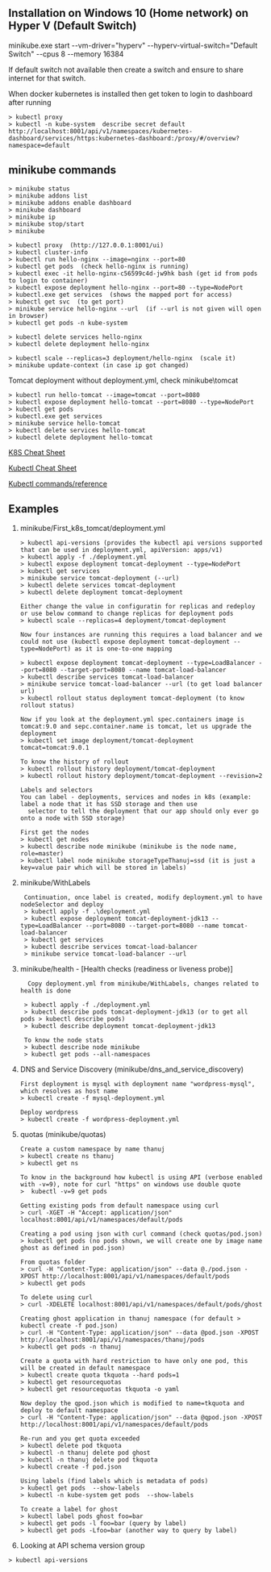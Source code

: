 Installation on Windows 10 (Home network) on Hyper V (Default Switch)
----------------------------------------------------------------------
minikube.exe start --vm-driver="hyperv" --hyperv-virtual-switch="Default Switch" --cpus 8 --memory 16384

If default switch not available then create a switch and ensure to share
internet for that switch.

When docker kubernetes is installed then get token to login to dashboard after running

```
> kubectl proxy
> kubectl -n kube-system  describe secret default
http://localhost:8001/api/v1/namespaces/kubernetes-dashboard/services/https:kubernetes-dashboard:/proxy/#/overview?namespace=default
 ```

minikube commands
--------------------------

 ```
> minikube status
> minikube addons list
> minikube addons enable dashboard
> minikube dashboard
> minikube ip
> minikube stop/start
> minikube 

> kubectl proxy  (http://127.0.0.1:8001/ui)
> kubectl cluster-info
> kubectl run hello-nginx --image=nginx --port=80
> kubectl get pods  (check hello-nginx is running)
> kubectl exec -it hello-nginx-c56599c4d-jw9hk bash (get id from pods to login to container)
> kubectl expose deployment hello-nginx --port=80 --type=NodePort
> kubectl.exe get services  (shows the mapped port for access)
> kubectl get svc  (to get port)
> minikube service hello-nginx --url  (if --url is not given will open in browser)
> kubectl get pods -n kube-system

> kubectl delete services hello-nginx
> kubectl delete deployment hello-nginx

> kubectl scale --replicas=3 deployment/hello-nginx  (scale it)
> minikube update-context (in case ip got changed)
 ```
 
 Tomcat deployment without deployment.yml, check minikube\tomcat
  ```
  > kubectl run hello-tomcat --image=tomcat --port=8080
  > kubectl expose deployment hello-tomcat --port=8080 --type=NodePort
  > kubectl get pods
  > kubectl.exe get services
  > minikube service hello-tomcat
  > kubectl delete services hello-tomcat
  > kubectl delete deployment hello-tomcat
  ```
[K8S Cheat Sheet](https://design.jboss.org/redhatdeveloper/marketing/kubernetes_cheatsheet/cheatsheet/cheat_sheet/images/kubernetes_cheat_sheet_r1v1.pdf)

[Kubectl Cheat Sheet](https://kubernetes.io/docs/reference/kubectl/cheatsheet/)

[Kubectl commands/reference](https://kubernetes.io/docs/reference/generated/kubectl/kubectl-commands)

Examples
-------------------
1. minikube/First_k8s_tomcat/deployment.yml

      ```
      > kubectl api-versions (provides the kubectl api versions supported that can be used in deployment.yml, apiVersion: apps/v1)
      > kubectl apply -f ./deployment.yml
      > kubectl expose deployment tomcat-deployment --type=NodePort
      > kubectl get services
      > minikube service tomcat-deployment (--url)
      > kubectl delete services tomcat-deployment
      > kubectl delete deployment tomcat-deployment
      
    Either change the value in configuratin for replicas and redeploy or use below command to change replicas for deployment pods
      > kubectl scale --replicas=4 deployment/tomcat-deployment
   
     Now four instances are running this requires a load balancer and we could not use (kubectl expose deployment tomcat-deployment --type=NodePort) as it is one-to-one mapping
   
      > kubectl expose deployment tomcat-deployment --type=LoadBalancer --port=8080 --target-port=8080 --name tomcat-load-balancer
      > kubectl describe services tomcat-load-balancer
      > minikube service tomcat-load-balancer --url (to get load balancer url)
      > kubectl rollout status deployment tomcat-deployment (to know rollout status)
   
     Now if you look at the deployment.yml spec.containers image is tomcat:9.0 and sepc.container.name is tomcat, let us upgrade the deployment 
      > kubectl set image deployment/tomcat-deployment tomcat=tomcat:9.0.1
   
     To know the history of rollout
     > kubectl rollout history deployment/tomcat-deployment
     > kubectl rollout history deployment/tomcat-deployment --revision=2
   
     Labels and selectors
     You can label - deployments, services and nodes in k8s (example: label a node that it has SSD storage and then use
        selector to tell the deployment that our app should only ever go onto a node with SSD storage)
   
      First get the nodes 
      > kubectl get nodes
      > kubectl describe node minikube (minikube is the node name, role=master)
      > kubectl label node minikube storageTypeThanuj=ssd (it is just a key=value pair which will be stored in labels)
      ```
   
2. minikube/WithLabels

    ```
     Continuation, once label is created, modify deployment.yml to have nodeSelector and deploy
     > kubectl apply -f .\deployment.yml
     > kubectl expose deployment tomcat-deployment-jdk13 --type=LoadBalancer --port=8080 --target-port=8080 --name tomcat-load-balancer
     > kubectl get services
     > kubectl describe services tomcat-load-balancer
     > minikube service tomcat-load-balancer --url
    ```
 3. minikube/health - [Health checks (readiness or liveness probe)]
 
    ```
      Copy deployment.yml from minikube/WithLabels, changes related to health is done 
      
     > kubectl apply -f ./deployment.yml
     > kubectl describe pods tomcat-deployment-jdk13 (or to get all pods > kubectl describe pods)
     > kubectl describe deployment tomcat-deployment-jdk13
     
     To know the node stats
     > kubectl describe node minikube
     > kubectl get pods --all-namespaces
    ```
4.  DNS and Service Discovery (minikube/dns_and_service_discovery)

    ```
    First deployment is mysql with deployment name "wordpress-mysql", which resolves as host name
    > kubectl create -f mysql-deployment.yml

    Deploy wordpress
    > kubectl create -f wordpress-deployment.yml
    ```
 
5.  quotas (minikube/quotas)
    
    ```
    Create a custom namespace by name thanuj
    > kubectl create ns thanuj
    > kubectl get ns
    
    To know in the background how kubectl is using API (verbose enabled with -v=9), note for curl "https" on windows use double quote
    >  kubectl -v=9 get pods
    
    Getting existing pods from default namespace using curl
    > curl -XGET -H "Accept: application/json" localhost:8001/api/v1/namespaces/default/pods
    
    Creating a pod using json with curl command (check quotas/pod.json)
    > kubectl get pods (no pods shown, we will create one by image name ghost as defined in pod.json)
    
    From quotas folder 
    > curl -H "Content-Type: application/json" --data @./pod.json -XPOST http://localhost:8001/api/v1/namespaces/default/pods
    > kubectl get pods 
    
    To delete using curl
    > curl -XDELETE localhost:8001/api/v1/namespaces/default/pods/ghost
    
    Creating ghost application in thanuj namespace (for default > kubectl create -f pod.json)
    > curl -H "Content-Type: application/json" --data @pod.json -XPOST http://localhost:8001/api/v1/namespaces/thanuj/pods
    > kubectl get pods -n thanuj
    
    Create a quota with hard restriction to have only one pod, this will be created in default namespace
    > kubectl create quota tkquota --hard pods=1
    > kubectl get resourcequotas
    > kubectl get resourcequotas tkquota -o yaml
    
    Now deploy the qpod.json which is modified to name=tkquota and deploy to default namespace
    > curl -H "Content-Type: application/json" --data @qpod.json -XPOST http://localhost:8001/api/v1/namespaces/default/pods
    
    Re-run and you get quota exceeded
    > kubectl delete pod tkquota
    > kubectl -n thanuj delete pod ghost
    > kubectl -n thanuj delete pod tkquota
    > kubectl create -f pod.json
    
    Using labels (find labels which is metadata of pods)
    > kubectl get pods  --show-labels
    > kubectl -n kube-system get pods  --show-labels
    
    To create a label for ghost
    > kubectl label pods ghost foo=bar
    > kubectl get pods -l foo=bar (query by label)
    > kubectl get pods -Lfoo=bar (another way to query by label)
    ```
  
  6. Looking at API schema version group
  ```
  > kubectl api-versions
  ```